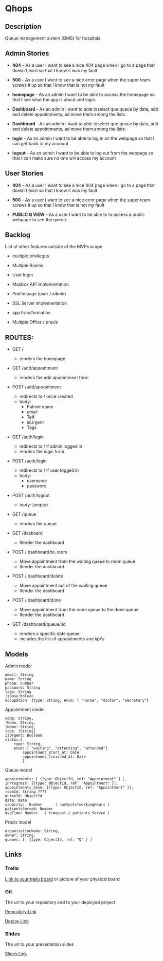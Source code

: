 # Qhops

## Description

Queue management sistem (QMS) for hospitals.

## Admin Stories

- **404** - As a user I want to see a nice 404 page when I go to a page that doesn’t exist so that I know it was my fault

- **500** - As a user I want to see a nice error page when the super team screws it up so that I know that is not my fault

- **homepage** - As an admin I want to be able to access the homepage so that I see what the app is about and login.

- **Dashboard** - As an admin I want to able toselect que queue by date, add and delete appointments, ad move them among the lists.

- **Dashboard** - As an admin I want to able toselect que queue by date, add and delete appointments, ad move them among the lists.

- **login** - As an admin I want to be able to log in on the webpage so that I can get back to my account

- **logout** - As an admin I want to be able to log out from the webpage so that I can make sure no one will access my account

## User Stories

- **404** - As a user I want to see a nice 404 page when I go to a page that doesn’t exist so that I know it was my fault

- **500** - As a user I want to see a nice error page when the super team screws it up so that I know that is not my fault

- **PUBLIC Q VIEW** - As a user I want to be able to to access a public webpage to see the queue.

## Backlog

List of other features outside of the MVPs scope

- multiple privileges

- Multiple Rooms

- User login

- Mapbox API implementation

- Profile page (user / admin)

- SSL Server implementation

- app transformation

- Multiple Office / praxis

## ROUTES:

- GET /

  - renders the homepage

- GET /add/appointment

  - renders the add appointment form

- POST /add/appointment

  - redirects to / once created
  - body:
    - Patient name
    - email
    - Telf
    - isUrgent
    - Tags

- GET /auth/login

  - redirects to / if admin logged in
  - renders the login form

- POST /auth/login

  - redirects to / if user logged in
  - body:
    - username
    - password

- POST /auth/logout

  - body: (empty)

- GET /queue

  - renders the queue

- GET /dasboard

  - Render the dashboard

- POST / dashboard/to_room

  - Move appointment from the waiting queue to room queue
  - Render the dashboard

- POST / dashboard/delete

  - Move appointment out of the waiting queue
  - Render the dashboard

- POST / dashboard/done

  - Move appointment from the room queue to the done queue
  - Render the dashboard

- GET /dashboard/queue/:id

  - renders a specific date queue
  - includes the list of appointments and kpi's

## Models

Admin model

```
email: String
name: String
phone: number
password: String
tags: String
isBusy:bolean
occupation: {type: String, enum: [ "nurse", "doctor", "secretary"]
```

Appointment model

```
code: String,
fName: String,
lName: String,
tags: [String]
isUrgent: Boolean
status:{
  	type: String,
    enum: [ "waiting", "attending", "attended"]
		appointment_start_At: Date
		appointment_finished_At: Date
		}
```

Queue model

```
appointments: [ {type: ObjectId, ref: "Appointment" } ],
inProgress: [{type: ObjectId, ref: "Appointment" }],
appointments_done: [{type: ObjectId, ref: "Appointment" }],
roomId: String ????
nurseId: ObjectId
date: Date
capacity:  Number      ( numSpots*workingHours )
patientsServed: Number
avgTime: Number   ( timepast / patients_Served )
```

Praxis model

```
organizationName: String,
owner: String,
queues: [  {type: ObjectId, ref: "Q" } ]
```

## Links

### Trello

[Link to your trello board](https://trello.com/) or picture of your physical board

### Git

The url to your repository and to your deployed project

[Repository Link](http://github.com/)

[Deploy Link](http://heroku.com/)

### Slides

The url to your presentation slides

[Slides Link](http://slides.com/)
